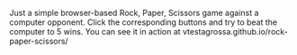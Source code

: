 Just a simple browser-based Rock, Paper, Scissors game against a computer opponent. Click the corresponding buttons and try to beat the computer to 5 wins. You can see it in action at vtestagrossa.github.io/rock-paper-scissors/